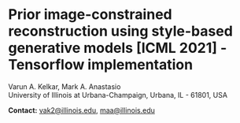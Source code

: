 # Prior image-constrained reconstruction using style-based generative models [ICML 2021] - Tensorflow implementation

Varun A. Kelkar, Mark A. Anastasio <br />
University of Illinois at Urbana-Champaign, Urbana, IL - 61801, USA

**Contact:** vak2@illinois.edu, maa@illinois.edu
